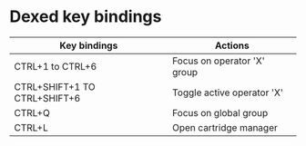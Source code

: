 # Dexed key bindings

| Key bindings                 | Actions                      |
| ---------------------------- | -----------------------------|
| CTRL+1 to CTRL+6             | Focus on operator 'X' group  |
| CTRL+SHIFT+1 TO CTRL+SHIFT+6 | Toggle active operator 'X'   |
| CTRL+Q                       | Focus on global group        |
| CTRL+L                       | Open cartridge manager       |
